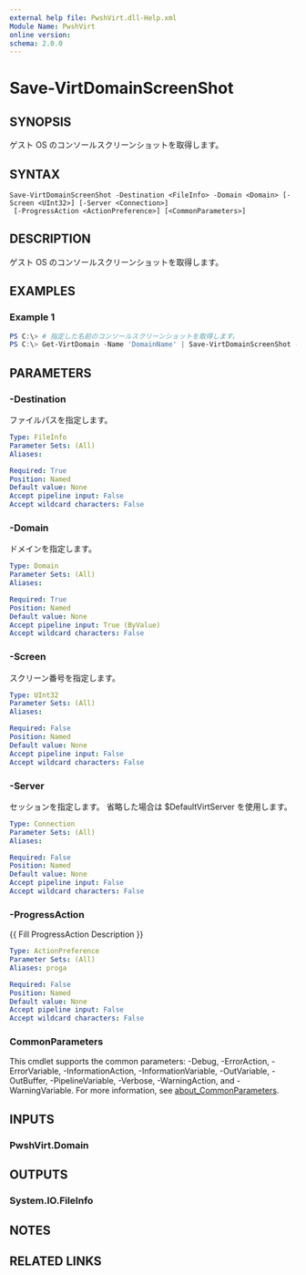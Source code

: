 ```yaml
---
external help file: PwshVirt.dll-Help.xml
Module Name: PwshVirt
online version:
schema: 2.0.0
---
```


# Save-VirtDomainScreenShot

## SYNOPSIS
ゲスト OS のコンソールスクリーンショットを取得します。

## SYNTAX

```
Save-VirtDomainScreenShot -Destination <FileInfo> -Domain <Domain> [-Screen <UInt32>] [-Server <Connection>]
 [-ProgressAction <ActionPreference>] [<CommonParameters>]
```

## DESCRIPTION
ゲスト OS のコンソールスクリーンショットを取得します。

## EXAMPLES

### Example 1
```powershell
PS C:\> # 指定した名前のコンソールスクリーンショットを取得します。
PS C:\> Get-VirtDomain -Name 'DomainName' | Save-VirtDomainScreenShot -Destination 'console.ppm'
```

## PARAMETERS

### -Destination
ファイルパスを指定します。

```yaml
Type: FileInfo
Parameter Sets: (All)
Aliases:

Required: True
Position: Named
Default value: None
Accept pipeline input: False
Accept wildcard characters: False
```

### -Domain
ドメインを指定します。

```yaml
Type: Domain
Parameter Sets: (All)
Aliases:

Required: True
Position: Named
Default value: None
Accept pipeline input: True (ByValue)
Accept wildcard characters: False
```

### -Screen
スクリーン番号を指定します。

```yaml
Type: UInt32
Parameter Sets: (All)
Aliases:

Required: False
Position: Named
Default value: None
Accept pipeline input: False
Accept wildcard characters: False
```

### -Server
セッションを指定します。
省略した場合は $DefaultVirtServer を使用します。

```yaml
Type: Connection
Parameter Sets: (All)
Aliases:

Required: False
Position: Named
Default value: None
Accept pipeline input: False
Accept wildcard characters: False
```

### -ProgressAction
{{ Fill ProgressAction Description }}

```yaml
Type: ActionPreference
Parameter Sets: (All)
Aliases: proga

Required: False
Position: Named
Default value: None
Accept pipeline input: False
Accept wildcard characters: False
```

### CommonParameters
This cmdlet supports the common parameters: -Debug, -ErrorAction, -ErrorVariable, -InformationAction, -InformationVariable, -OutVariable, -OutBuffer, -PipelineVariable, -Verbose, -WarningAction, and -WarningVariable. For more information, see [about_CommonParameters](http://go.microsoft.com/fwlink/?LinkID=113216).

## INPUTS

### PwshVirt.Domain

## OUTPUTS

### System.IO.FileInfo

## NOTES

## RELATED LINKS
